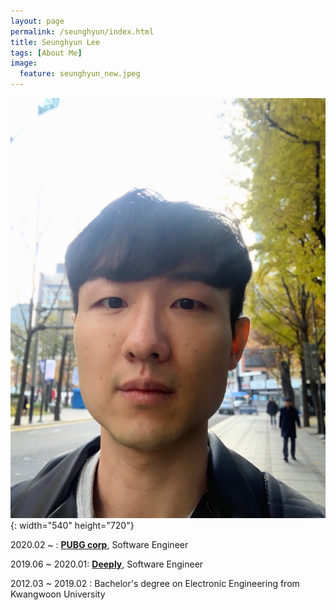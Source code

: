 ```yaml
---
layout: page
permalink: /seunghyun/index.html
title: Seunghyun Lee
tags: [About Me]
image:
  feature: seunghyun_new.jpeg
---
```


![seunghyun](/images/seunghyun_new.jpeg){: width="540" height="720"}

2020.02 ~ : **[PUBG corp](https://www.pubg.com/ko/)**, Software Engineer

2019.06 ~ 2020.01: **[Deeply](https://deeply.co.kr/)**, Software Engineer

2012.03 ~ 2019.02 : Bachelor's degree on Electronic Engineering from Kwangwoon University
